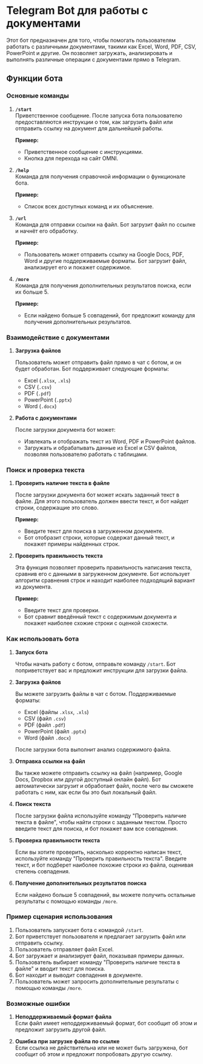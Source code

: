 # Telegram Bot для работы с документами

Этот бот предназначен для того, чтобы помогать пользователям работать с различными документами, такими как Excel, Word, PDF, CSV, PowerPoint и другие. Он позволяет загружать, анализировать и выполнять различные операции с документами прямо в Telegram.

## Функции бота

### Основные команды

1. **`/start`**  
   Приветственное сообщение. После запуска бота пользователю предоставляются инструкции о том, как загрузить файл или отправить ссылку на документ для дальнейшей работы.
   
   **Пример:**
   - Приветственное сообщение с инструкциями.
   - Кнопка для перехода на сайт OMNI.

2. **`/help`**  
   Команда для получения справочной информации о функционале бота.
   
   **Пример:**
   - Список всех доступных команд и их объяснение.

3. **`/url`**  
   Команда для отправки ссылки на файл. Бот загрузит файл по ссылке и начнёт его обработку.

   **Пример:**
   - Пользователь может отправить ссылку на Google Docs, PDF, Word и другие поддерживаемые форматы. Бот загрузит файл, анализирует его и покажет содержимое.

4. **`/more`**  
   Команда для получения дополнительных результатов поиска, если их больше 5.

   **Пример:**
   - Если найдено больше 5 совпадений, бот предложит команду для получения дополнительных результатов.

### Взаимодействие с документами

1. **Загрузка файлов**
   
   Пользователь может отправить файл прямо в чат с ботом, и он будет обработан. Бот поддерживает следующие форматы:
   - Excel (`.xlsx`, `.xls`)
   - CSV (`.csv`)
   - PDF (`.pdf`)
   - PowerPoint (`.pptx`)
   - Word (`.docx`)

2. **Работа с документами**
   
   После загрузки документа бот может:
   - Извлекать и отображать текст из Word, PDF и PowerPoint файлов.
   - Загружать и обрабатывать данные из Excel и CSV файлов, позволяя пользователю работать с таблицами.

### Поиск и проверка текста

1. **Проверить наличие текста в файле**
   
   После загрузки документа бот может искать заданный текст в файле. Для этого пользователь должен ввести текст, и бот найдет строки, содержащие это слово.

   **Пример:**
   - Введите текст для поиска в загруженном документе.
   - Бот отобразит строки, которые содержат данный текст, и покажет примеры найденных строк.

2. **Проверить правильность текста**
   
   Эта функция позволяет проверить правильность написания текста, сравнив его с данными в загруженном документе. Бот использует алгоритм сравнения строк и находит наиболее подходящий вариант из документа.

   **Пример:**
   - Введите текст для проверки.
   - Бот сравнит введённый текст с содержимым документа и покажет наиболее схожие строки с оценкой схожести.

### Как использовать бота

1. **Запуск бота**
   
   Чтобы начать работу с ботом, отправьте команду `/start`. Бот поприветствует вас и предложит инструкции для загрузки файла.

2. **Загрузка файлов**
   
   Вы можете загрузить файлы в чат с ботом. Поддерживаемые форматы:
   - Excel (файлы `.xlsx`, `.xls`)
   - CSV (файл `.csv`)
   - PDF (файл `.pdf`)
   - PowerPoint (файл `.pptx`)
   - Word (файл `.docx`)

   После загрузки бота выполнит анализ содержимого файла.

3. **Отправка ссылки на файл**
   
   Вы также можете отправить ссылку на файл (например, Google Docs, Dropbox или другой доступный онлайн файл). Бот автоматически загрузит и обработает файл, после чего вы сможете работать с ним, как если бы это был локальный файл.

4. **Поиск текста**
   
   После загрузки файла используйте команду "Проверить наличие текста в файле", чтобы найти строки с заданным текстом. Просто введите текст для поиска, и бот покажет вам все совпадения.

5. **Проверка правильности текста**
   
   Если вы хотите проверить, насколько корректно написан текст, используйте команду "Проверить правильность текста". Введите текст, и бот подберет наиболее похожие строки из файла, оценивая степень совпадения.

6. **Получение дополнительных результатов поиска**
   
   Если найдено больше 5 совпадений, вы можете получить остальные результаты с помощью команды `/more`.

### Пример сценария использования

1. Пользователь запускает бота с командой `/start`.
2. Бот приветствует пользователя и предлагает загрузить файл или отправить ссылку.
3. Пользователь отправляет файл Excel.
4. Бот загружает и анализирует файл, показывая примеры данных.
5. Пользователь выбирает команду "Проверить наличие текста в файле" и вводит текст для поиска.
6. Бот находит и выводит совпадения в документе.
7. Пользователь может запросить дополнительные результаты с помощью команды `/more`.

### Возможные ошибки

1. **Неподдерживаемый формат файла**  
   Если файл имеет неподдерживаемый формат, бот сообщит об этом и предложит загрузить другой файл.

2. **Ошибка при загрузке файла по ссылке**  
   Если ссылка не действительна или не может быть загружена, бот сообщит об этом и предложит попробовать другую ссылку.
